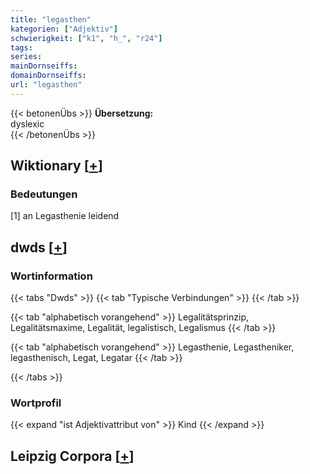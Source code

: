 ```yaml
---
title: "legasthen"
kategorien: ["Adjektiv"]
schwierigkeit: ["k1", "h_", "r24"]
tags:
series:
mainDornseiffs:
domainDornseiffs:
url: "legasthen"
---
```


{{< betonenÜbs >}}
**Übersetzung:**  
dyslexic  
{{< /betonenÜbs >}}

## Wiktionary [[+](https://de.wiktionary.org/wiki/legasthen)]

### Bedeutungen
[1] an Legasthenie leidend  



## dwds [[+](https://www.dwds.de/wb/legasthen)]

### Wortinformation
{{< tabs "Dwds" >}}
{{< tab "Typische Verbindungen" >}}
{{< /tab >}}

{{< tab "alphabetisch vorangehend" >}}
Legalitätsprinzip, Legalitätsmaxime, Legalität, legalistisch, Legalismus
{{< /tab >}}

{{< tab "alphabetisch vorangehend" >}}
Legasthenie, Legastheniker, legasthenisch, Legat, Legatar
{{< /tab >}}

{{< /tabs >}}

### Wortprofil
{{< expand "ist Adjektivattribut von" >}} Kind {{< /expand >}}

## Leipzig Corpora [[+](https://corpora.uni-leipzig.de/en/res?word=legasthen&corpusId=deu_newscrawl-public_2018)]

